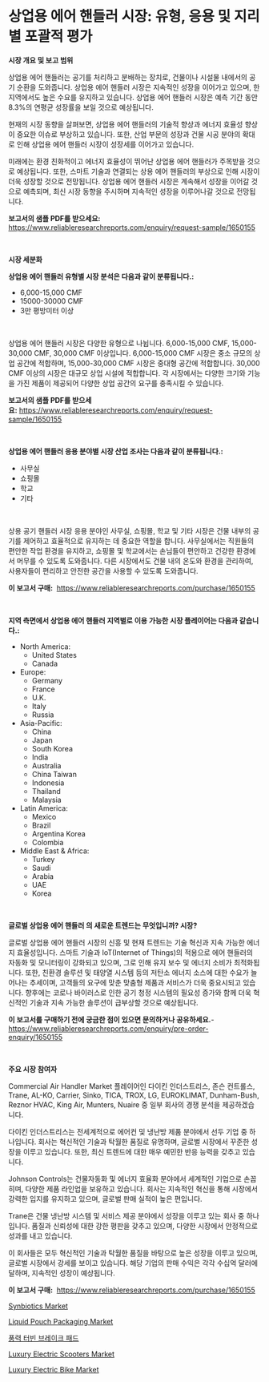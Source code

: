 <p><h1>상업용 에어 핸들러 시장: 유형, 응용 및 지리별 포괄적 평가</h1></p><p><strong>시장 개요 및 보고 범위</strong></p>
<p><p>상업용 에어 핸들러는 공기를 처리하고 분배하는 장치로, 건물이나 시설물 내에서의 공기 순환을 도와줍니다. 상업용 에어 핸들러 시장은 지속적인 성장을 이어가고 있으며, 한 지역에서도 높은 수요를 유지하고 있습니다. 상업용 에어 핸들러 시장은 예측 기간 동안 8.3%의 연평균 성장률을 보일 것으로 예상됩니다.</p><p>현재의 시장 동향을 살펴보면, 상업용 에어 핸들러의 기술적 향상과 에너지 효율성 향상이 중요한 이슈로 부상하고 있습니다. 또한, 산업 부문의 성장과 건물 시공 분야의 확대로 인해 상업용 에어 핸들러 시장이 성장세를 이어가고 있습니다.</p><p>미래에는 환경 친화적이고 에너지 효율성이 뛰어난 상업용 에어 핸들러가 주목받을 것으로 예상됩니다. 또한, 스마트 기술과 연결되는 상용 에어 핸들러의 부상으로 인해 시장이 더욱 성장할 것으로 전망됩니다. 상업용 에어 핸들러 시장은 계속해서 성장을 이어갈 것으로 예측되며, 최신 시장 동향을 주시하며 지속적인 성장을 이루어나갈 것으로 전망됩니다.</p></p>
<p><strong>보고서의 샘플 PDF를 받으세요:</strong> <a href="https://www.reliableresearchreports.com/enquiry/request-sample/1650155">https://www.reliableresearchreports.com/enquiry/request-sample/1650155</a></p>
<p>&nbsp;</p>
<p><strong>시장 세분화</strong></p>
<p><strong>상업용 에어 핸들러 유형별 시장 분석은 다음과 같이 분류됩니다.:</strong></p>
<p><ul><li>6,000-15,000 CMF</li><li>15000-30000 CMF</li><li>3만 평방미터 이상</li></ul></p>
<p>&nbsp;</p>
<p><p>상업용 에어 핸들러 시장은 다양한 유형으로 나뉩니다. 6,000-15,000 CMF, 15,000-30,000 CMF, 30,000 CMF 이상입니다. 6,000-15,000 CMF 시장은 중소 규모의 상업 공간에 적합하며, 15,000-30,000 CMF 시장은 중대형 공간에 적합합니다. 30,000 CMF 이상의 시장은 대규모 상업 시설에 적합합니다. 각 시장에서는 다양한 크기와 기능을 가진 제품이 제공되어 다양한 상업 공간의 요구를 충족시킬 수 있습니다.</p></p>
<p><strong>보고서의 샘플 PDF를 받으세요:</strong>&nbsp;<a href="https://www.reliableresearchreports.com/enquiry/request-sample/1650155">https://www.reliableresearchreports.com/enquiry/request-sample/1650155</a></p>
<p>&nbsp;</p>
<p><strong> 상업용 에어 핸들러 응용 분야별 시장 산업 조사는 다음과 같이 분류됩니다.:</strong></p>
<p><ul><li>사무실</li><li>쇼핑몰</li><li>학교</li><li>기타</li></ul></p>
<p>&nbsp;</p>
<p><p>상용 공기 핸들러 시장 응용 분야인 사무실, 쇼핑몰, 학교 및 기타 시장은 건물 내부의 공기를 제어하고 효율적으로 유지하는 데 중요한 역할을 합니다. 사무실에서는 직원들의 편안한 작업 환경을 유지하고, 쇼핑몰 및 학교에서는 손님들이 편안하고 건강한 환경에서 머무를 수 있도록 도와줍니다. 다른 시장에서도 건물 내의 온도와 환경을 관리하여, 사용자들이 편리하고 안전한 공간을 사용할 수 있도록 도와줍니다.</p></p>
<p><strong>이 보고서 구매:</strong>&nbsp; <a href="https://www.reliableresearchreports.com/purchase/1650155">https://www.reliableresearchreports.com/purchase/1650155</a></p>
<p>&nbsp;</p>
<p><strong>지역 측면에서 상업용 에어 핸들러 지역별로 이용 가능한 시장 플레이어는 다음과 같습니다.:</strong></p>
<p><ul>
    <li>
        North America:
        <ul>
            <li>United States</li>
            <li>Canada</li>
        </ul>
    </li>
    <li>
        Europe:
        <ul>
            <li>Germany</li>
            <li>France</li>
            <li>U.K.</li>
            <li>Italy</li>
            <li>Russia</li>
        </ul>
    </li>
    <li>
        Asia-Pacific:
        <ul>
            <li>China</li>
            <li>Japan</li>
            <li>South Korea</li>
            <li>India</li>
            <li>Australia</li>
            <li>China Taiwan</li>
            <li>Indonesia</li>
            <li>Thailand</li>
            <li>Malaysia</li>
        </ul>
    </li>
    <li>
        Latin America:
        <ul>
            <li>Mexico</li>
            <li>Brazil</li>
            <li>Argentina Korea</li>
            <li>Colombia</li>
        </ul>
    </li>
    <li>
        Middle East & Africa:
        <ul>
            <li>Turkey</li>
            <li>Saudi</li>
            <li>Arabia</li>
            <li>UAE</li>
            <li>Korea</li>
        </ul>
    </li>
    </ul></p>
<p>&nbsp;</p>
<p><strong>글로벌 상업용 에어 핸들러 의 새로운 트렌드는 무엇입니까? 시장?</strong></p>
<p><p>글로벌 상업용 에어 핸들러 시장의 신흥 및 현재 트렌드는 기술 혁신과 지속 가능한 에너지 효율성입니다. 스마트 기술과 IoT(Internet of Things)의 적용으로 에어 핸들러의 자동화 및 모니터링이 강화되고 있으며, 그로 인해 유지 보수 및 에너지 소비가 최적화됩니다. 또한, 친환경 솔루션 및 태양열 시스템 등의 저탄소 에너지 소스에 대한 수요가 늘어나는 추세이며, 고객들의 요구에 맞춘 맞춤형 제품과 서비스가 더욱 중요시되고 있습니다. 향후에는 코로나 바이러스로 인한 공기 청정 시스템의 필요성 증가와 함께 더욱 혁신적인 기술과 지속 가능한 솔루션이 급부상할 것으로 예상됩니다.</p></p>
<p><strong>이 보고서를 구매하기 전에 궁금한 점이 있으면 문의하거나 공유하세요.</strong>- <a href="https://www.reliableresearchreports.com/enquiry/pre-order-enquiry/1650155">https://www.reliableresearchreports.com/enquiry/pre-order-enquiry/1650155</a></p>
<p>&nbsp;</p>
<p><strong>주요 시장 참여자</strong></p>
<p><p>Commercial Air Handler Market 플레이어인 다이킨 인더스트리스, 존슨 컨트롤스, Trane, AL-KO, Carrier, Sinko, TICA, TROX, LG, EUROKLIMAT, Dunham-Bush, Reznor HVAC, King Air, Munters, Nuaire 중 일부 회사의 경쟁 분석을 제공하겠습니다.</p><p>다이킨 인더스트리스는 전세계적으로 에어컨 및 냉난방 제품 분야에서 선두 기업 중 하나입니다. 회사는 혁신적인 기술과 탁월한 품질로 유명하며, 글로벌 시장에서 꾸준한 성장을 이루고 있습니다. 또한, 최신 트렌드에 대한 매우 예민한 반응 능력을 갖추고 있습니다.</p><p>Johnson Controls는 건물자동화 및 에너지 효율화 분야에서 세계적인 기업으로 손꼽히며, 다양한 제품 라인업을 보유하고 있습니다. 회사는 지속적인 혁신을 통해 시장에서 강력한 입지를 유지하고 있으며, 글로벌 판매 실적이 높은 편입니다.</p><p>Trane은 건물 냉난방 시스템 및 서비스 제공 분야에서 성장을 이루고 있는 회사 중 하나입니다. 품질과 신뢰성에 대한 강한 평판을 갖추고 있으며, 다양한 시장에서 안정적으로 성과를 내고 있습니다.</p><p>이 회사들은 모두 혁신적인 기술과 탁월한 품질을 바탕으로 높은 성장을 이루고 있으며, 글로벌 시장에서 강세를 보이고 있습니다. 해당 기업의 판매 수익은 각각 수십억 달러에 달하며, 지속적인 성장이 예상됩니다.</p></p>
<p><strong>이 보고서 구매:</strong>&nbsp;&nbsp;<a href="https://www.reliableresearchreports.com/purchase/1650155">https://www.reliableresearchreports.com/purchase/1650155</a></p>
<p><p><a href="https://rainy-horn-d69.notion.site/Synbiotics-Market-with-the-goal-of-estimating-the-market-size-and-future-growth-potential-of-various-7ec2b9c7a94c47e9976dd14e45bc1dc9">Synbiotics Market</a></p><p><a href="https://woozy-pyroraptor-a1f.notion.site/Liquid-Pouch-Packaging-Market-Offer-Valuable-Insights-into-Market-Size-Market-Share-Market-Trends--23f3ee27ac6e4511b2212cf6b8f2ba55">Liquid Pouch Packaging Market</a></p><p><a href="https://github.com/Hubertstyenger6685/Market-Research-Report-List-1/blob/main/92949179932.md">풍력 터빈 브레이크 패드</a></p><p><a href="https://issuu.com/reportprime-2/docs/luxury-electric-scooters-market-size-2030.pptx">Luxury Electric Scooters Market</a></p><p><a href="https://issuu.com/reportprime-2/docs/luxury-electric-bike-market-size-2030.pptx">Luxury Electric Bike Market</a></p></p>
